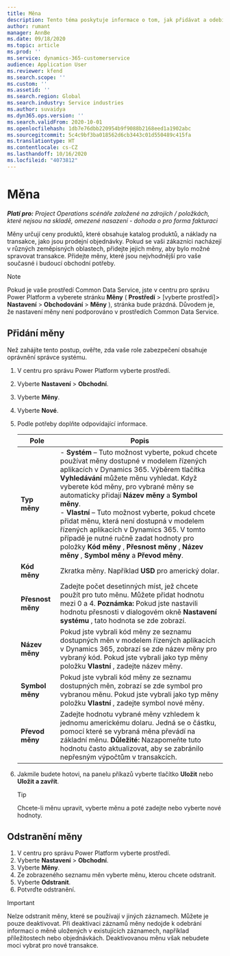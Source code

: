 ```yaml
---
title: Měna
description: Tento téma poskytuje informace o tom, jak přidávat a odebírat typy měn v Project Operations.
author: rumant
manager: AnnBe
ms.date: 09/18/2020
ms.topic: article
ms.prod: ''
ms.service: dynamics-365-customerservice
audience: Application User
ms.reviewer: kfend
ms.search.scope: ''
ms.custom: ''
ms.assetid: ''
ms.search.region: Global
ms.search.industry: Service industries
ms.author: suvaidya
ms.dyn365.ops.version: ''
ms.search.validFrom: 2020-10-01
ms.openlocfilehash: 1db7e76dbb220954b9f9088b2168eed1a1902abc
ms.sourcegitcommit: 5c4c9bf3ba018562d6cb3443c01d550489c415fa
ms.translationtype: HT
ms.contentlocale: cs-CZ
ms.lasthandoff: 10/16/2020
ms.locfileid: "4073812"
---
```

# <a name="currency"></a>Měna

_**Platí pro:** Project Operations scénáře založené na zdrojích / položkách, které nejsou na skladě, omezené nasazení - dohoda o pro forma fakturaci_

Měny určují ceny produktů, které obsahuje katalog produktů, a náklady na transakce, jako jsou prodejní objednávky. Pokud se vaši zákazníci nacházejí v různých zeměpisných oblastech, přidejte jejich měny, aby bylo možné spravovat transakce. Přidejte měny, které jsou nejvhodnější pro vaše současné i budoucí obchodní potřeby.  

> [!NOTE]
> Pokud je vaše prostředí Common Data Service, jste v centru pro správu Power Platform a vyberete stránku **Měny** ( **Prostředí** > [vyberte prostředí]> **Nastavení** > **Obchodování** > **Měny** ), stránka bude prázdná. Důvodem je, že nastavení měny není podporováno v prostředích Common Data Service.

## <a name="add-a-currency"></a>Přidání měny  
Než zahájíte tento postup, ověřte, zda vaše role zabezpečení obsahuje oprávnění správce systému. 

1. V centru pro správu Power Platform vyberte prostředí. 
2. Vyberte **Nastavení** > **Obchodní**.
3. Vyberte **Měny**.  
4. Vyberte **Nové**.  
5. Podle potřeby doplňte odpovídající informace.  


   |          Pole          |                                                                                                                                                                                                                                                                                                                                                                            Popis                                                                                                                                                                                                                                                                                                                                                                            |
   |-------------------------|-------------------------------------------------------------------------------------------------------------------------------------------------------------------------------------------------------------------------------------------------------------------------------------------------------------------------------------------------------------------------------------------------------------------------------------------------------------------------------------------------------------------------------------------------------------------------------------------------------------------------------------------------------------------------------------------------------------------------------------------------------------------|
   |    **Typ měny**    | - **Systém** – Tuto možnost vyberte, pokud chcete používat měny dostupné v modelem řízených aplikacích v Dynamics 365. Výběrem tlačítka **Vyhledávání** můžete měnu vyhledat. Když vyberete kód měny, pro vybrané měny se automaticky přidají **Název měny** a **Symbol měny**.<br />- **Vlastní** – Tuto možnost vyberte, pokud chcete přidat měnu, která není dostupná v modelem řízených aplikacích v Dynamics 365. V tomto případě je nutné ručně zadat hodnoty pro položky **Kód měny** , **Přesnost měny** , **Název měny** , **Symbol měny** a **Převod měny**. |
   |    **Kód měny**    |                                                                                                                                                                                                                                                                                                                                            Zkratka měny. Například **USD** pro americký dolar.                                                                                                                                                                                                                                                                                                                                            |
   | **Přesnost měny**  |                                                                                                                                                                                  Zadejte počet desetinných míst, jež chcete použít pro tuto měnu.  Můžete přidat hodnotu mezi 0 a 4. **Poznámka:** Pokud jste nastavili hodnotu přesnosti v dialogovém okně **Nastavení systému** , tato hodnota se zde zobrazí.                                                                                                                                                                                  |
   |    **Název měny**    |                                                                                                                                                                                                                                         Pokud jste vybrali kód měny ze seznamu dostupných měn v modelem řízených aplikacích v Dynamics 365, zobrazí se zde název měny pro vybraný kód. Pokud jste vybrali jako typ měny položku **Vlastní** , zadejte název měny.                                                                                                                                                                                                                                          |
   |   **Symbol měny**   |                                                                                                                                                                                                                                                                      Pokud jste vybrali kód měny ze seznamu dostupných měn, zobrazí se zde symbol pro vybranou měnu. Pokud jste vybrali jako typ měny položku **Vlastní** , zadejte symbol nové měny.                                                                                                                                                                                                                                                                       |
   | **Převod měny** |                                                                                                                                                                                                                                     Zadejte hodnotu vybrané měny vzhledem k jednomu americkému dolaru. Jedná se o částku, pomocí které se vybraná měna převádí na základní měnu. **Důležité:** Nazapomeňte tuto hodnotu často aktualizovat, aby se zabránilo nepřesným výpočtům v transakcích.                                                                                                                                                                                                                                      |


6. Jakmile budete hotovi, na panelu příkazů vyberte tlačítko **Uložit** nebo **Uložit a zavřít**.  

   > [!TIP]
   >  Chcete-li měnu upravit, vyberte měnu a poté zadejte nebo vyberte nové hodnoty.  

## <a name="delete-a-currency"></a>Odstranění měny  

1. V centru pro správu Power Platform vyberte prostředí. 
2. Vyberte **Nastavení** > **Obchodní**.
3. Vyberte **Měny**.  
4. Ze zobrazeného seznamu měn vyberte měnu, kterou chcete odstranit.  
5. Vyberte **Odstranit**.  
6. Potvrďte odstranění.  

> [!IMPORTANT]
>  Nelze odstranit měny, které se používají v jiných záznamech. Můžete je pouze deaktivovat. Při deaktivaci záznamů měny nedojde k odebrání informací o měně uložených v existujících záznamech, například příležitostech nebo objednávkách. Deaktivovanou měnu však nebudete moci vybrat pro nové transakce.  
